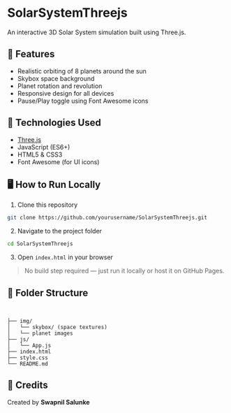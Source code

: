 # SolarSystemThreejs

An interactive 3D Solar System simulation built using Three.js.

## 🔭 Features
- Realistic orbiting of 8 planets around the sun
- Skybox space background
- Planet rotation and revolution
- Responsive design for all devices
- Pause/Play toggle using Font Awesome icons

## 🚀 Technologies Used
- [Three.js](https://threejs.org/)
- JavaScript (ES6+)
- HTML5 & CSS3
- Font Awesome (for UI icons)

## 🖥️ How to Run Locally
1. Clone this repository
```bash
git clone https://github.com/yourusername/SolarSystemThreejs.git
```
2. Navigate to the project folder
```bash
cd SolarSystemThreejs
```
3. Open `index.html` in your browser

> No build step required — just run it locally or host it on GitHub Pages.

## 📁 Folder Structure
```

 
├── img/
│   └── skybox/ (space textures)
│   └── planet images
├── js/
│   └── App.js
├── index.html
├── style.css
└── README.md
```

## 🌟 Credits
Created by **Swapnil Salunke**


